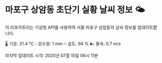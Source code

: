 
# 마포구 상암동 초단기 실황 날씨 정보 🌤️

이 리포지토리는 기상청 API를 사용하여 서울 마포구 상암동의 날씨 정보를 업데이트합니다. 

🌡️ 기온: 21.4 ℃
💧 강수량: 1 mm
💦 습도: 94 %
🌬️ 풍속: 0.7 m/s

마지막 업데이트 시각: 2025년 07월 15일 06시 11분    
